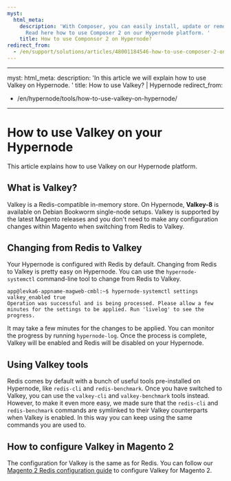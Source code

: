 ```yaml
---
myst:
  html_meta:
    description: 'With Composer, you can easily install, update or remove dependencies.
      Read here how to use Composer 2 on our Hypernode platform. '
    title: How to use Componsor 2 on Hypernode?
redirect_from:
  - /en/support/solutions/articles/48001184546-how-to-use-composer-2-on-your-hypernode/
---
```


---
myst:
  html_meta:
    description: 'In this article we will explain how to use Valkey on Hypernode. '
    title: How to use Valkey? | Hypernode
redirect_from:
  - /en/hypernode/tools/how-to-use-valkey-on-hypernode/
---

<!-- source: https://support.hypernode.com/en/hypernode/tools/how-to-use-valkey-on-hypernode/ -->

# How to use Valkey on your Hypernode

This article explains how to use Valkey on our Hypernode platform.

## What is Valkey?

Valkey is a Redis-compatible in-memory store. On Hypernode, **Valkey-8** is available on Debian Bookworm single-node setups.
Valkey is supported by the latest Magento releases and you don't need to make any configuration changes within Magento when switching from Redis to Valkey.


## Changing from Redis to Valkey

Your Hypernode is configured with Redis by default. 
Changing from Redis to Valkey is pretty easy on Hypernode. You can use the `hypernode-systemctl` command-line tool to change from Redis to Valkey.

```console
app@levka6-appname-magweb-cmbl:~$ hypernode-systemctl settings valkey_enabled true
Operation was successful and is being processed. Please allow a few minutes for the settings to be applied. Run 'livelog' to see the progress.
```

It may take a few minutes for the changes to be applied. You can monitor the progress by running `hypernode-log`.
Once the process is complete, Valkey will be enabled and Redis will be disabled on your Hypernode.

## Using Valkey tools

Redis comes by default with a bunch of useful tools pre-installed on Hypernode, like `redis-cli` and `redis-benchmark`.
Once you have switched to Valkey, you can use the `valkey-cli` and `valkey-benchmark` tools instead. 
However, to make it even more easy, we made sure that the `redis-cli` and `redis-benchmark` commands are symlinked to their Valkey counterparts when Valkey is enabled.
In this way you can keep using the same commands you are used to.

## How to configure Valkey in Magento 2

The configuration for Valkey is the same as for Redis. 
You can follow our [Magento 2 Redis configuration guide](../../ecommerce-applications/magento-2/how-to-configure-redis-for-magento-2.md) to configure Valkey for Magento 2.
